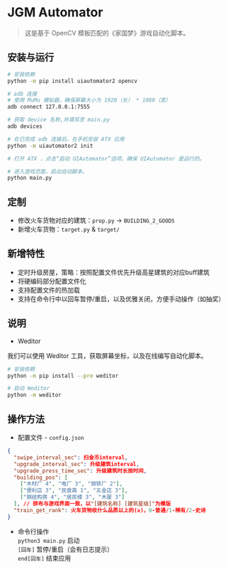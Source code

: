 # JGM Automator

> 这是基于 OpenCV 模板匹配的《家国梦》游戏自动化脚本。

## 安装与运行

```bash
# 安装依赖
python -m pip install uiautomator2 opencv

# adb 连接
# 使用 MuMu 模拟器，确保屏幕大小为 1920（长） * 1080（宽）
adb connect 127.0.0.1:7555

# 获取 device 名称,并填写至 main.py
adb devices

# 在已完成 adb 连接后，在手机安装 ATX 应用
python -m uiautomator2 init

# 打开 ATX ，点击“启动 UIAutomator”选项，确保 UIAutomator 是运行的。

# 进入游戏页面，启动自动脚本。
python main.py
```

## 定制
+ 修改火车货物对应的建筑：`prop.py` -> `BUILDING_2_GOODS` 
+ 新增火车货物：`target.py` & `target/`

## 新增特性
+ 定时升级房屋，策略：按照配置文件优先升级高星建筑的对应buff建筑
+ 将硬编码部分配置文件化
+ 支持配置文件的热加载
+ 支持在命令行中以回车暂停/重启，以及优雅关闭，方便手动操作（如抽奖）

## 说明

+ Weditor

我们可以使用 Weditor 工具，获取屏幕坐标，以及在线编写自动化脚本。

```bash
# 安装依赖
python -m pip install --pre weditor

# 启动 Weditor
python -m weditor
```

## 操作方法
+ 配置文件 - `config.json`
```json
{
  "swipe_interval_sec": 扫金币interval,
  "upgrade_interval_sec": 升级建筑interval,
  "upgrade_press_time_sec": 升级建筑时长按时间,
  "building_pos": [
    ["木材厂 4", "电厂 3", "钢铁厂 2"],
    ["便利店 3", "民食斋 1", "五金店 3"],
    ["钢结构房 4", "居民楼 3", "木屋 3"]
  ], // 排布与游戏界面一致，以"[建筑名称] [建筑星级]"为模版
  "train_get_rank": 火车货物收什么品质以上的(≥)，0-普通/1-稀有/2-史诗
}
```
+ 命令行操作  
`python3 main.py` 启动  
`[回车]` 暂停/重启（会有日志提示）  
`end[回车]` 结束应用  
